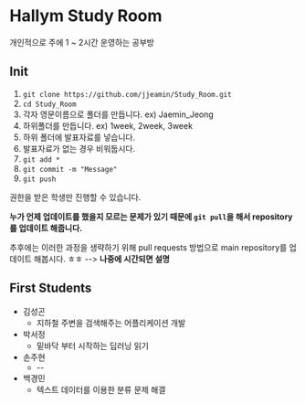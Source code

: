 # Hallym Study Room

개인적으로 주에 1 ~ 2시간 운영하는 공부방

## Init

1. `git clone https://github.com/jjeamin/Study_Room.git`
2. `cd Study_Room`
3. 각자 영문이름으로 폴더를 만듭니다. ex) Jaemin_Jeong
4. 하위폴더를 만듭니다. ex) 1week, 2week, 3week
5. 하위 폴더에 발표자료를 넣습니다.
6. 발표자료가 없는 경우 비워둡시다.
7. `git add *`
8. `git commit -m "Message"`
9. `git push`

권한을 받은 학생만 진행할 수 있습니다. 

**누가 언제 업데이트를 했을지 모르는 문제가 있기 때문에 `git pull`을 해서 repository를 업데이트 해줍니다.**

추후에는 이러한 과정을 생략하기 위해 pull requests 방법으로 main repository를 업데이트 해봅시다. ㅎㅎ --> **나중에 시간되면 설명**

## First Students
- 김성곤
  + 지하철 주변을 검색해주는 어플리케이션 개발
- 박서정
  + 밑바닥 부터 시작하는 딥러닝 읽기
- 손주현
  + --
- 백경민
  + 텍스트 데이터를 이용한 분류 문제 해결
